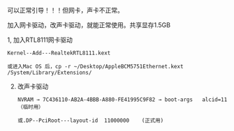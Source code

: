 可以正常引导！！！但网卡，声卡不正常。 

加入网卡驱动，改声卡驱动，就能正常使用。共享显存1.5GB


1, 加入RTL8111网卡驱动

    Kernel--Add---RealtekRTL8111.kext

    或进入Mac OS 后，cp -r ~/Desktop/AppleBCM5751Ethernet.kext /System/Library/Extensions/

2. 改声卡驱动

       NVRAM → 7C436110-AB2A-4BBB-A880-FE41995C9F82 → boot-args   alcid=11  （临时用）

       或.DP--PciRoot---layout-id  11000000    (正式用)

   



